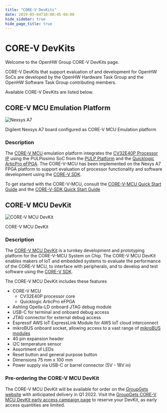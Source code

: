 ```yaml
---
title: "CORE-V DevKits"
date: 2019-05-04T10:00:45-04:00
hide_sidebar: true
hide_page_title: true
---
```


# CORE-V DevKits

Welcome to the OpenHW Group CORE-V DevKits page.

CORE-V DevKits that support evaluation of and development for OpenHW SoCs are developed by the OpenHW Hardware Task Group and the OpenHW Software Task Group contributing members.

Available CORE-V DevKits are listed below.

## CORE-V MCU Emulation Platform

![Nexsys A7](/images/core-v-devkits/nexys-a7.jpg)

Digilent Nexsys A7 board configured as CORE-V MCU Emulation platform

### Description

The [CORE-V MCU](https://github.com/openhwgroup/core-v-mcu) emulation platform integrates the [CV32E40P Processor IP](https://github.com/openhwgroup/cv32e40p) using the PULPissimo SoC from the [PULP Platform](https://pulp-platform.org/) and the [Quicklogic ArticPro eFPGA](https://www.quicklogic.com/products/efpga/arcticpro/). The CORE-V-MCU has been implemented on the Nexys A7 FPGA platform to support evaluation of processor functionality and software development using the [CORE-V SDK](https://github.com/openhwgroup/core-v-sdk).

To get started with the CORE-V-MCU, consult the [CORE-V-MCU Quick Start Guide](https://github.com/openhwgroup/core-v-mcu/blob/master/emulation/quickstart/README.md) and the [CORE-V-SDK Quick Start Guide](https://github.com/openhwgroup/core-v-sdk/blob/main/README.md)

## CORE-V MCU DevKit

![CORE-V MCU DevKit](/images/core-v-devkits/core-v-mcu-devkit.jpg)

CORE-V MCU DevKit

### Description

The [CORE-V MCU DevKit](https://github.com/openhwgroup/core-v-mcu-devkit) is a turnkey development and prototyping platform for the CORE-V-MCU System on Chip. The CORE-V MCU DevKit enables makers of IoT and embedded systems to evaluate the performance of the CORE-V MCU, to interface with peripherals, and to develop and test software using the [CORE-V SDK](https://github.com/openhwgroup/core-v-sdk).

The CORE-V MCU DevKit includes these features

- CORE-V MCU
  - CV32E40P processor core
  - Quicklogic ArticPro eFPGA
- Ashling Opella-LD onboard JTAG debug module
- USB-C for terminal and onboard debug access
- JTAG connector for external debug access
- Espressif AWS IoT ExpressLink Module for AWS IoT cloud interconnect
- mikroBUS onboard socket, allowing access to a vast range of [mikroBUS modules](https://www.mikroe.com/mikrobus)
- 40 pin expansion header
- I2C temperature sensor
- Assortment of LEDs
- Reset button and general purpose button
- Dimensions 75 mm x 100 mm
- Power supply via USB-C or barrel connector (5V - 18V in)

### Pre-ordering the CORE-V MCU DevKit

The CORE-V MCU DevKit will be available for order on the [GroupGets website](https://groupgets.com/) with anticipated delivery in Q1 2022. Visit the [GroupGets CORE-V MCU DevKit early access campaign page](https://groupgets.com/campaigns/1040-core-v-mcu-devkit) to reserve your DevKit, as early access quantities are limited.
